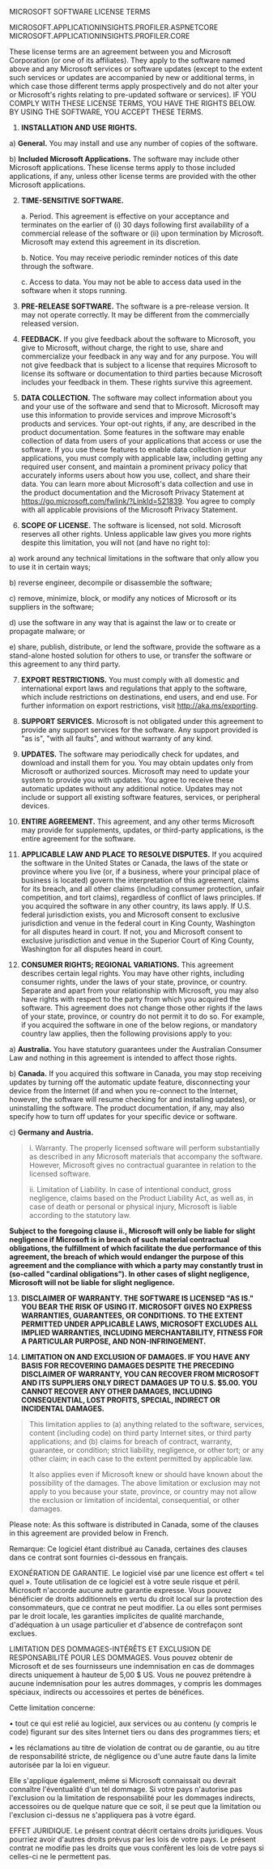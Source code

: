 MICROSOFT SOFTWARE LICENSE TERMS

MICROSOFT.APPLICATIONINSIGHTS.PROFILER.ASPNETCORE\
MICROSOFT.APPLICATIONINSIGHTS.PROFILER.CORE

These license terms are an agreement between you and Microsoft
Corporation (or one of its affiliates). They apply to the software named
above and any Microsoft services or software updates (except to the
extent such services or updates are accompanied by new or additional
terms, in which case those different terms apply prospectively and do
not alter your or Microsoft's rights relating to pre-updated software or
services). IF YOU COMPLY WITH THESE LICENSE TERMS, YOU HAVE THE RIGHTS
BELOW. BY USING THE SOFTWARE, YOU ACCEPT THESE TERMS.

1. **INSTALLATION AND USE RIGHTS.**

a)  **General.** You may install and use any number of copies of the software.


b)  **Included Microsoft Applications.** The software may include other Microsoft applications. These license terms apply to those included applications, if any, unless other license terms are provided with the other Microsoft applications.


2.  **TIME-SENSITIVE SOFTWARE.**

    a.  Period. This agreement is effective on your acceptance and
        terminates on the earlier of (i) 30 days following first
        availability of a commercial release of the software or (ii)
        upon termination by Microsoft. Microsoft may extend this
        agreement in its discretion.

    b.  Notice. You may receive periodic reminder notices of this date
        through the software.

    c.  Access to data. You may not be able to access data used in the
        software when it stops running.

3.  **PRE-RELEASE SOFTWARE.** The software is a pre-release version. It may not operate correctly. It may be different from the commercially released version.


4.  **FEEDBACK.** If you give feedback about the software to Microsoft, you give to Microsoft, without charge, the right to use, share and commercialize your feedback in any way and for any purpose. You will not give feedback that is subject to a license that requires Microsoft to license its software or documentation to third parties because Microsoft includes your feedback in them. These rights survive this agreement.


5.  **DATA COLLECTION.** The software may collect information about you and your use of the software and send that to Microsoft. Microsoft may use this information to provide services and improve Microsoft's products and services. Your opt-out rights, if any, are described in the product documentation. Some features in the software may enable collection of data from users of your applications that access or use the software. If you use these features to enable data collection in your applications, you must comply with applicable law, including getting any required user consent, and maintain a prominent privacy policy that accurately informs users about how you use, collect, and share their data. You can learn more about Microsoft's data collection and use in the product documentation and the Microsoft Privacy Statement at <https://go.microsoft.com/fwlink/?LinkId=521839>. You agree to comply with all applicable provisions of the Microsoft Privacy Statement.

6.  **SCOPE OF LICENSE.** The software is licensed, not sold. Microsoft reserves all other rights. Unless applicable law gives you more rights despite this limitation, you will not (and have no right to):

a)  work around any technical limitations in the software that only allow you to use it in certain ways;

b)  reverse engineer, decompile or disassemble the software;

c)  remove, minimize, block, or modify any notices of Microsoft or its suppliers in the software;

d)  use the software in any way that is against the law or to create or propagate malware; or

e)  share, publish, distribute, or lend the software, provide the software as a stand-alone hosted solution for others to use, or transfer the software or this agreement to any third party.


7.  **EXPORT RESTRICTIONS.** You must comply with all domestic and international export laws and regulations that apply to the software, which include restrictions on destinations, end users, and end use. For further information on export restrictions, visit <http://aka.ms/exporting>.


8.  **SUPPORT SERVICES.** Microsoft is not obligated under this agreement to provide any support services for the software. Any support provided is "as is", "with all faults", and without warranty of any kind.


9.  **UPDATES.** The software may periodically check for updates, and download and install them for you. You may obtain updates only from Microsoft or authorized sources. Microsoft may need to update your system to provide you with updates. You agree to receive these automatic updates without any additional notice. Updates may not include or support all existing software features, services, or peripheral devices.


10. **ENTIRE AGREEMENT.** This agreement, and any other terms Microsoft may provide for supplements, updates, or third-party applications, is the entire agreement for the software.

11. **APPLICABLE LAW AND PLACE TO RESOLVE DISPUTES.** If you acquired the software in the United States or Canada, the laws of the state or province where you live (or, if a business, where your principal place of business is located) govern the interpretation of this agreement, claims for its breach, and all other claims (including consumer protection, unfair competition, and tort claims), regardless of conflict of laws principles. If you acquired the software in any other country, its laws apply. If U.S. federal jurisdiction exists, you and Microsoft consent to exclusive jurisdiction and venue in the federal court in King County, Washington for all disputes heard in court. If not, you and Microsoft consent to exclusive jurisdiction and venue in the Superior Court of King County, Washington for all disputes heard in court.
   
12. **CONSUMER RIGHTS; REGIONAL VARIATIONS.** This agreement describes certain legal rights. You may have other rights, including consumer rights, under the laws of your state, province, or country. Separate and apart from your relationship with Microsoft, you may also have rights with respect to the party from which you acquired the software. This agreement does not change those other rights if the laws of your state, province, or country do not permit it to do so. For example, if you acquired the software in one of the below regions, or mandatory country law applies, then the following provisions apply to you:

a)  **Australia.** You have statutory guarantees under the Australian Consumer Law and nothing in this agreement is intended to affect those rights.

b)  **Canada.** If you acquired this software in Canada, you may stop receiving updates by turning off the automatic update feature, disconnecting your device from the Internet (if and when you re-connect to the Internet, however, the software will resume checking for and installing updates), or uninstalling the software. The product documentation, if any, may also specify how to turn off updates for your specific device or software.


c)  **Germany and Austria.**

> i\. Warranty. The properly licensed software will perform substantially
> as described in any Microsoft materials that accompany the software.
> However, Microsoft gives no contractual guarantee in relation to the
> licensed software.
>
> ii\. Limitation of Liability. In case of intentional conduct, gross
> negligence, claims based on the Product Liability Act, as well as, in
> case of death or personal or physical injury, Microsoft is liable
> according to the statutory law.

**Subject to the foregoing clause ii., Microsoft will only be liable for slight negligence if Microsoft is in breach of such material contractual obligations, the fulfillment of which facilitate the due performance of this agreement, the breach of which would endanger the purpose of this agreement and the compliance with which a party may constantly trust in (so-called \"cardinal obligations\"). In other cases of slight negligence, Microsoft will not be liable for slight negligence.**

13. **DISCLAIMER OF WARRANTY. THE SOFTWARE IS LICENSED "AS IS." YOU BEAR THE RISK OF USING IT. MICROSOFT GIVES NO EXPRESS WARRANTIES, GUARANTEES, OR CONDITIONS. TO THE EXTENT PERMITTED UNDER APPLICABLE LAWS, MICROSOFT EXCLUDES ALL IMPLIED WARRANTIES, INCLUDING MERCHANTABILITY, FITNESS FOR A PARTICULAR PURPOSE, AND NON-INFRINGEMENT.**

14. **LIMITATION ON AND EXCLUSION OF DAMAGES. IF YOU HAVE ANY BASIS FOR RECOVERING DAMAGES DESPITE THE PRECEDING DISCLAIMER OF WARRANTY, YOU CAN RECOVER FROM MICROSOFT AND ITS SUPPLIERS ONLY DIRECT DAMAGES UP TO U.S. \$5.00. YOU CANNOT RECOVER ANY OTHER DAMAGES, INCLUDING CONSEQUENTIAL, LOST PROFITS, SPECIAL, INDIRECT OR INCIDENTAL DAMAGES.**


> This limitation applies to (a) anything related to the software,
> services, content (including code) on third party Internet sites, or
> third party applications; and (b) claims for breach of contract,
> warranty, guarantee, or condition; strict liability, negligence, or
> other tort; or any other claim; in each case to the extent permitted
> by applicable law.
>
> It also applies even if Microsoft knew or should have known about the
> possibility of the damages. The above limitation or exclusion may not
> apply to you because your state, province, or country may not allow
> the exclusion or limitation of incidental, consequential, or other
> damages.

Please note: As this software is distributed in Canada, some of the
clauses in this agreement are provided below in French.

Remarque: Ce logiciel étant distribué au Canada, certaines des clauses
dans ce contrat sont fournies ci-dessous en français.

EXONÉRATION DE GARANTIE. Le logiciel visé par une licence est offert «
tel quel ». Toute utilisation de ce logiciel est à votre seule risque et
péril. Microsoft n'accorde aucune autre garantie expresse. Vous pouvez
bénéficier de droits additionnels en vertu du droit local sur la
protection des consommateurs, que ce contrat ne peut modifier. La ou
elles sont permises par le droit locale, les garanties implicites de
qualité marchande, d'adéquation à un usage particulier et d'absence de
contrefaçon sont exclues.

LIMITATION DES DOMMAGES-INTÉRÊTS ET EXCLUSION DE RESPONSABILITÉ POUR LES
DOMMAGES. Vous pouvez obtenir de Microsoft et de ses fournisseurs une
indemnisation en cas de dommages directs uniquement à hauteur de 5,00 \$
US. Vous ne pouvez prétendre à aucune indemnisation pour les autres
dommages, y compris les dommages spéciaux, indirects ou accessoires et
pertes de bénéfices.

Cette limitation concerne:

• tout ce qui est relié au logiciel, aux services ou au contenu (y
compris le code) figurant sur des sites Internet tiers ou dans des
programmes tiers; et

• les réclamations au titre de violation de contrat ou de garantie, ou
au titre de responsabilité stricte, de négligence ou d'une autre faute
dans la limite autorisée par la loi en vigueur.

Elle s'applique également, même si Microsoft connaissait ou devrait
connaître l'éventualité d'un tel dommage. Si votre pays n'autorise pas
l'exclusion ou la limitation de responsabilité pour les dommages
indirects, accessoires ou de quelque nature que ce soit, il se peut que
la limitation ou l'exclusion ci-dessus ne s'appliquera pas à votre
égard.

EFFET JURIDIQUE. Le présent contrat décrit certains droits juridiques.
Vous pourriez avoir d'autres droits prévus par les lois de votre pays.
Le présent contrat ne modifie pas les droits que vous confèrent les lois
de votre pays si celles-ci ne le permettent pas.

